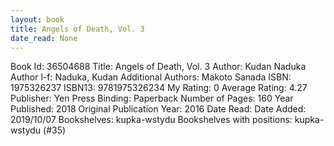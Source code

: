 ```yaml
---
layout: book
title: Angels of Death, Vol. 3
date_read: None
---
```


Book Id: 36504688
Title: Angels of Death, Vol. 3
Author: Kudan Naduka
Author l-f: Naduka, Kudan
Additional Authors: Makoto Sanada
ISBN: 1975326237
ISBN13: 9781975326234
My Rating: 0
Average Rating: 4.27
Publisher: Yen Press
Binding: Paperback
Number of Pages: 160
Year Published: 2018
Original Publication Year: 2016
Date Read: 
Date Added: 2019/10/07
Bookshelves: kupka-wstydu
Bookshelves with positions: kupka-wstydu (#35)

